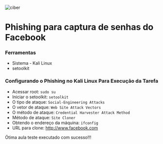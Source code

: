 

![ciber](https://github.com/Luizdeltabrasiladanhessed/Cybersecurity-Desafio-de-Pishing/assets/67644316/d28e56f0-e854-4230-bed0-e3c1c92d0457)



# Phishing para captura de senhas do Facebook

### Ferramentas

- Sistema - Kali Linux
- setoolkit

### Configurando o Phishing no Kali Linux Para Execução da Tarefa

- Acessar root: ``` sudo su ```
- Iniciar o setoolkit: ``` setoolkit ```
- O tipo de ataque: ``` Social-Engineering Attacks ```
- O vetor de ataque: ``` Web Site Attack Vectors ```
- O método de ataque: ```Credential Harvester Attack Method ```
- Método de ataque: ``` Site Cloner ```
- Obtendo o endereço da máquina: ``` ifconfig ```
- URL para clone: http://www.facebook.com

Ótima aula teste executado com sucesso!!!

